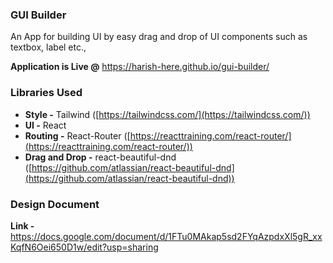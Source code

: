 ### GUI Builder

An App for building UI by easy drag and drop of UI components such as textbox, label etc.,

**Application is Live @** https://harish-here.github.io/gui-builder/

### Libraries Used
- **Style -** Tailwind ([https://tailwindcss.com/](https://tailwindcss.com/))
- **UI -** React
- **Routing -** React-Router ([https://reacttraining.com/react-router/](https://reacttraining.com/react-router/))
- **Drag and Drop -** react-beautiful-dnd ([https://github.com/atlassian/react-beautiful-dnd](https://github.com/atlassian/react-beautiful-dnd))

### Design Document

**Link -** https://docs.google.com/document/d/1FTu0MAkap5sd2FYqAzpdxXl5gR_xxKqfN6Oei650D1w/edit?usp=sharing
